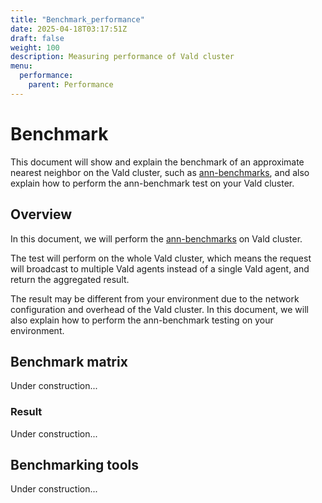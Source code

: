 ```yaml
---
title: "Benchmark_performance"
date: 2025-04-18T03:17:51Z
draft: false
weight: 100
description: Measuring performance of Vald cluster
menu:
  performance:
    parent: Performance
---
```


# Benchmark

This document will show and explain the benchmark of an approximate nearest neighbor on the Vald cluster, such as [ann-benchmarks](https://github.com/erikbern/ann-benchmarks), and also explain how to perform the ann-benchmark test on your Vald cluster.

<!--
// TODO: uncomment when unit_bench is created.
We also created a guideline of the unit benchmark testing, please refer to [this document](unit_benchmark).
-->

## Overview

In this document, we will perform the [ann-benchmarks](https://github.com/erikbern/ann-benchmarks) on Vald cluster.

The test will perform on the whole Vald cluster, which means the request will broadcast to multiple Vald agents instead of a single Vald agent, and return the aggregated result.

The result may be different from your environment due to the network configuration and overhead of the Vald cluster.
In this document, we will also explain how to perform the ann-benchmark testing on your environment.

## Benchmark matrix

Under construction...

### Result

Under construction...

## Benchmarking tools

Under construction...
